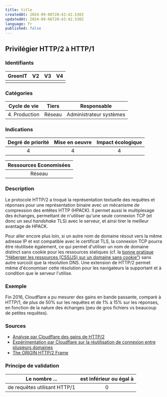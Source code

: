 ```yaml
---
title: title
createdAt: 2024-09-06T20:43:42.530Z
updatedAt: 2024-09-06T20:43:42.530Z
language: fr
published: false
---
```

## Privilégier HTTP/2 à HTTP/1

### Identifiants

| GreenIT |  V2  |  V3  |  V4  |
|:-------:|:----:|:----:|:----:|
|      |   |   |      |

### Catégories

| Cycle de vie |  Tiers  |  Responsable  |
|:---------:|:----:|:----:|
| 4. Production | Réseau | Administrateur systèmes |

### Indications

| Degré de priorité |      Mise en oeuvre       |  Impact écologique    |
|:-------------------:|:-------------------------:|:---------------------:|
| 4 | 4 | 4 |

|Ressources Economisées                                      |
|:----------------------------------------------------------:|
|Réseau    |

### Description

Le protocole HTTP/2 a troqué la représentation textuelle des requêtes et réponses pour une représentation binaire avec un mécanisme de compression des entêtes HTTP (HPACK).
Il permet aussi le multiplexage des échanges, permettant de n'utiliser qu'une seule connexion TCP (et donc un seul _handshake_ TLS) avec le serveur, et ainsi tirer le meilleur avantage de HPACK.

Pour aller encore plus loin, si un autre nom de domaine résout vers la même adresse IP et est compatible avec le certificat TLS, la connexion TCP pourra être réutilisée également, ce qui permet d'utiliser un nom de domaine distinct sans cookie pour les ressources statiques (cf. la [bonne pratique “Héberger les ressources (CSS/JS) sur un domaine sans cookie”](/chapters/BP_094_fr.md)) sans autre surcoût que la résolution DNS.
Une extension de HTTP/2 permet même d'économiser cette résolution pour les navigateurs la supportant et à condition que le serveur l'utilise.

### Exemple

Fin 2016, Cloudflare a pu mesurer des gains en bande passante, comparé à HTTP/1, de plus de 50% sur les requêtes et de 1% à 15% sur les réponses, en fonction de la nature des échanges (peu de gros fichiers vs beaucoup de petites requêtes).

### Sources

* [Analyse par Cloudflare des gains de HTTP/2](https://blog.cloudflare.com/hpack-the-silent-killer-feature-of-http-2/)
* [Expérimentation par Cloudflare sur la réutilisation de connexion entre plusieurs domaines](https://blog.cloudflare.com/connection-coalescing-experiments/)
* [The ORIGIN HTTP/2 Frame](https://httpwg.org/specs/rfc8336.html)

### Principe de validation

| Le nombre ... |     est inférieur ou égal à   |  
|-------------------|:-------------------------:|
| de requêtes utilisant HTTP/1    |  0 |

